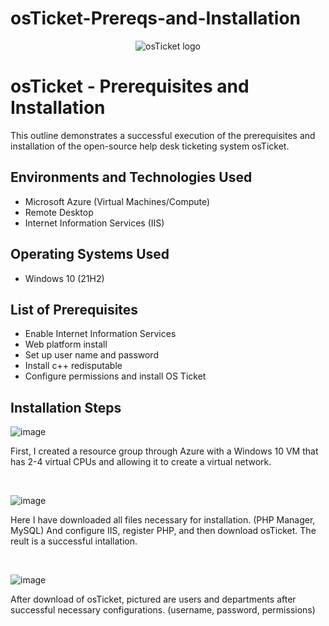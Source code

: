 # osTicket-Prereqs-and-Installation
<p align="center">
<img src="https://i.imgur.com/Clzj7Xs.png" alt="osTicket logo"/>
</p>

<h1>osTicket - Prerequisites and Installation</h1>
This outline demonstrates a successful execution of the prerequisites and installation of the open-source help desk ticketing system osTicket.<br />




<h2>Environments and Technologies Used</h2>

- Microsoft Azure (Virtual Machines/Compute)
- Remote Desktop
- Internet Information Services (IIS)

<h2>Operating Systems Used </h2>

- Windows 10</b> (21H2)

<h2>List of Prerequisites</h2>

- Enable Internet Information Services
- Web platform install
- Set up user name and password
- Install c++ redisputable
- Configure permissions and install OS Ticket

<h2>Installation Steps</h2>

<p>
  
![image](https://github.com/DabneyV/osticket-prereqs/assets/148362429/e7f42926-f01b-4cac-9183-ffb580514bcb)



</p>
<p>
First, I created a resource group through Azure with a Windows 10 VM that has 2-4 virtual CPUs and allowing it to create a virtual network.
</p>
<br />

<p>
  
![image](https://github.com/DabneyV/osticket-prereqs/assets/148362429/ca83c52c-1158-493e-8c5b-5ad3bb77421e)


</p>
<p>
Here I have downloaded all files necessary for installation. (PHP Manager, MySQL) And configure IIS, register PHP, and then download osTicket. The reult is a successful intallation.
</p>
<br />

<p>
</p>

![image](https://github.com/DabneyV/osticket-prereqs/assets/148362429/f38408c4-ca66-4da5-9c97-a1b77eded334)


<p>
After download of osTicket, pictured are users and departments after successful necessary configurations. (username, password, permissions)
</p>
<br />
